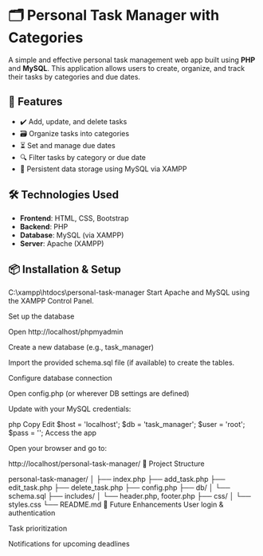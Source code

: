 # 🗂️ Personal Task Manager with Categories

A simple and effective personal task management web app built using **PHP** and **MySQL**. This application allows users to create, organize, and track their tasks by categories and due dates.

## 🌟 Features

- ✔️ Add, update, and delete tasks
- 🗃️ Organize tasks into categories
- ⏳ Set and manage due dates
- 🔍 Filter tasks by category or due date
- 💾 Persistent data storage using MySQL via XAMPP

## 🛠️ Technologies Used

- **Frontend**: HTML, CSS, Bootstrap 
- **Backend**: PHP
- **Database**: MySQL (via XAMPP)
- **Server**: Apache (XAMPP)

## 📦 Installation & Setup

C:\xampp\htdocs\personal-task-manager
Start Apache and MySQL using the XAMPP Control Panel.

Set up the database

Open http://localhost/phpmyadmin

Create a new database (e.g., task_manager)

Import the provided schema.sql file (if available) to create the tables.

Configure database connection

Open config.php (or wherever DB settings are defined)

Update with your MySQL credentials:

php
Copy
Edit
$host = 'localhost';
$db = 'task_manager';
$user = 'root';
$pass = '';
Access the app

Open your browser and go to:

http://localhost/personal-task-manager/
🧾 Project Structure

personal-task-manager/
│
├── index.php
├── add_task.php
├── edit_task.php
├── delete_task.php
├── config.php
├── db/
│   └── schema.sql
├── includes/
│   └── header.php, footer.php
├── css/
│   └── styles.css
└── README.md
🚧 Future Enhancements
 User login & authentication

 Task prioritization

 Notifications for upcoming deadlines









